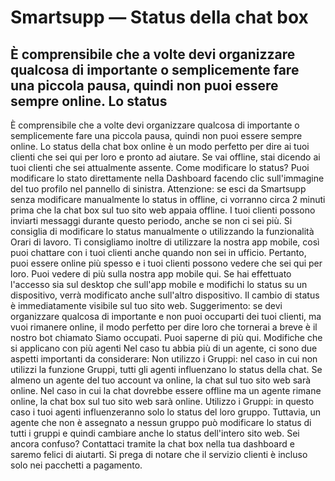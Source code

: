 # Smartsupp — Status della chat box
## È comprensibile che a volte devi organizzare qualcosa di importante o semplicemente fare una piccola pausa, quindi non puoi essere sempre online. Lo status
È comprensibile che a volte devi organizzare qualcosa di importante o semplicemente fare una piccola pausa, quindi non puoi essere sempre online. Lo status della chat box online è un modo perfetto per dire ai tuoi clienti che sei qui per loro e pronto ad aiutare. Se vai offline, stai dicendo ai tuoi clienti che sei attualmente assente.
Come modificare lo status?
Puoi modificare lo stato direttamente nella Dashboard facendo clic sull'immagine del tuo profilo nel pannello di sinistra.
Attenzione: se esci da Smartsupp senza modificare manualmente lo status in offline, ci vorranno circa 2 minuti prima che la chat box sul tuo sito web appaia offline. I tuoi clienti possono inviarti messaggi durante questo periodo, anche se non ci sei più. Si consiglia di modificare lo status manualmente o utilizzando la funzionalità Orari di lavoro.
Ti consigliamo inoltre di utilizzare la nostra app mobile, così puoi chattare con i tuoi clienti anche quando non sei in ufficio. Pertanto, puoi essere online più spesso e i tuoi clienti possono vedere che sei qui per loro. Puoi vedere di più sulla nostra app mobile
qui.
Se hai effettuato l'accesso sia sul desktop che sull'app mobile e modifichi lo status su un dispositivo, verrà modificato anche sull'altro dispositivo. Il cambio di status è immediatamente visibile sul tuo sito web.
Suggerimento: se devi organizzare qualcosa di importante e non puoi occuparti dei tuoi clienti, ma vuoi rimanere online, il modo perfetto per dire loro che tornerai a breve è il nostro bot chiamato Siamo occupati. Puoi saperne di più qui.
Modifiche che si applicano con più agenti
Nel caso tu abbia più di un agente, ci sono due aspetti importanti da considerare:
Non utilizzo i Gruppi: nel caso in cui non utilizzi la funzione Gruppi, tutti gli agenti influenzano lo status della chat. Se almeno un agente del tuo account va online, la chat sul tuo sito web sarà online. Nel caso in cui la chat dovrebbe essere offline ma un agente rimane online, la chat box sul tuo sito web sarà online.
Utilizzo i Gruppi: in questo caso i tuoi agenti influenzeranno solo lo status del loro gruppo. Tuttavia, un agente che non è assegnato a nessun gruppo può modificare lo status di tutti i gruppi e quindi cambiare anche lo status dell'intero sito web.
Sei ancora confuso? Contattaci tramite la chat box nella tua dashboard e saremo felici di aiutarti. Si prega di notare che il servizio clienti è incluso solo nei pacchetti a pagamento.

